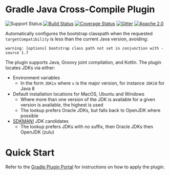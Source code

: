 # Gradle Java Cross-Compile Plugin

![Support Status](https://img.shields.io/badge/nebula-supported-brightgreen.svg)
[![Build Status](https://travis-ci.org/nebula-plugins/gradle-java-cross-compile-plugin.svg?branch=master)](https://travis-ci.org/nebula-plugins/gradle-java-cross-compile-plugin)
[![Coverage Status](https://coveralls.io/repos/nebula-plugins/gradle-java-cross-compile-plugin/badge.svg?branch=master&service=github)](https://coveralls.io/github/nebula-plugins/gradle-java-cross-compile-plugin?branch=master)
[![Gitter](https://badges.gitter.im/Join%20Chat.svg)](https://gitter.im/nebula-plugins/gradle-java-cross-compile-plugin?utm_source=badgeutm_medium=badgeutm_campaign=pr-badge)
[![Apache 2.0](https://img.shields.io/github/license/nebula-plugins/gradle-java-cross-compile-plugin.svg)](http://www.apache.org/licenses/LICENSE-2.0)

Automatically configures the bootstrap classpath when the requested `targetCompatibility` is less than the current Java version, avoiding:

	warning: [options] bootstrap class path not set in conjunction with -source 1.7

The plugin supports Java, Groovy joint compilation, and Kotlin. The plugin locates JDKs via either:

- Environment variables
    - In the form `JDK1x` where `x` is the major version, for instance `JDK18` for Java 8
- Default installation locations for MacOS, Ubuntu and Windows
    - Where more than one version of the JDK is available for a given version is available, the highest is used
    - The lookup prefers Oracle JDKs, but falls back to OpenJDK where possible
- [SDKMAN!](http://sdkman.io/) JDK candidates
	- The lookup prefers JDKs with no suffix, then Oracle JDKs then OpenJDK (zulu)

# Quick Start

Refer to the [Gradle Plugin Portal](https://plugins.gradle.org/plugin/nebula.java-cross-compile) for instructions on how to apply the plugin.
